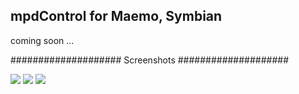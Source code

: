 mpdControl for Maemo, Symbian
-----------------------------

coming soon ...


####################   Screenshots   ####################

<a href="http://www.abload.de/image.php?img=mpd1n79x.png"><img src="http://www.abload.de/thumb/mpd1n79x.png" /></a>
<a href="http://www.abload.de/image.php?img=mpd2tub5.png"><img src="http://www.abload.de/thumb/mpd2tub5.png" /></a>
<a href="http://www.abload.de/image.php?img=mpd3wuv0.png"><img src="http://www.abload.de/thumb/mpd3wuv0.png" /></a>

